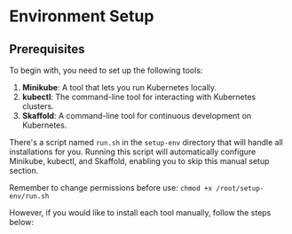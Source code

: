 # Environment Setup

## Prerequisites

To begin with, you need to set up the following tools:

1. **Minikube**: A tool that lets you run Kubernetes locally.
2. **kubectl**: The command-line tool for interacting with Kubernetes clusters.
3. **Skaffold**: A command-line tool for continuous development on Kubernetes.

There's a script named `run.sh` in the `setup-env` directory that will handle all installations for you. Running this script will automatically configure Minikube, kubectl, and Skaffold, enabling you to skip this manual setup section.

Remember to change permissions before use:  `chmod +x /root/setup-env/run.sh`

However, if you would like to install each tool manually, follow the steps below:

